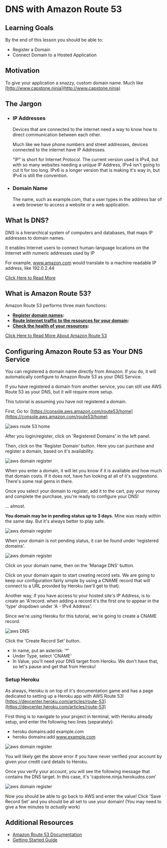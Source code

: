 # DNS with Amazon Route 53

## Learning Goals

By the end of this lesson you should be able to:

- Register a Domain
- Connect Domain to a Hosted Application

## Motivation
To give your application a snazzy, custom domain name. Much like [http://www.capstone.ninja](http://www.capstone.ninja)


## The Jargon

- ### IP Addresses
  Devices that are connected to the internet need a way to know how to direct communication between each other.  

  Much like we have phone numbers and street addresses, devices connected to the internet have IP Addresses.

  "IP" is short for Internet Protocol. The current version used is IPv4, but with so many websites needing a unique IP Address, IPv4 isn't going to cut it for too long. IPv6 is a longer version that is making it's way in, but IPv4 is still the convention.


- ### Domain Name
  The name, such as example.com, that a user types in the address bar of a web browser to access a website or a web application.


## What Is DNS?

DNS is a hierarchical system of computers and databases, that maps IP addresses to domain names.

It enables Internet users to connect human-language locations on the Internet with numeric addresses used by IP

For example, www.amazon.com would translate to a machine readable IP address, like 192.0.2.44

[Click Here to Read More](https://aws.amazon.com/route53/what-is-dns/)


## What is Amazon Route 53?
Amazon Route 53 performs three main functions:

- **[Register domain names](http://docs.aws.amazon.com/Route53/latest/DeveloperGuide/welcome-domain-registration.html):**
- **[Route Internet traffic to the resources for your domain](http://docs.aws.amazon.com/Route53/latest/DeveloperGuide/welcome-dns-service.html):**
- **[Check the health of your resources](http://docs.aws.amazon.com/Route53/latest/DeveloperGuide/welcome-health-checks.html):**

[Click Here to Read More About Amazon Route 53](http://docs.aws.amazon.com/Route53/latest/DeveloperGuide/Welcome.html)


## Configuring Amazon Route 53 as Your DNS Service

You can registered a domain name directly from Amazon. If you do, it will automatically configure to Amazon Route 53 as your DNS Service.

If you have registered a domain from another service, you can still use AWS Route 53 as your DNS, but it will require more setup.

This tutorial is assuming you have not registered a domain.


First, Go to: [https://console.aws.amazon.com/route53/home](https://console.aws.amazon.com/route53/home)

![aws route 53 home](assets/dns1.jpg)

After you login/register, click on 'Registered Domains' in the left panel.

Then, click on the 'Register Domain' button.
Here you can purchase and register a domain, based on it's availability.

![aws domain register](assets/dns2.jpg)

When you enter a domain, it will let you know if it is available and how much that domain costs. If it does not, have fun looking at all of it's suggestions. There's some real gems in there.  


Once you select your domain to register, add it to the cart, pay your money and complete the purchase, you're ready to configure your DNS!

... almost.


**You domain may be in pending status up to 3 days.** Mine was ready within the same day. But it's always better to play safe.

![aws domain register](assets/dns3.jpg)


When your domain is not pending status, it can be found under ‘registered domains’.


![aws domain register](assets/dns4.jpg)

Click on your domain name, then on the 'Manage DNS' button.

Click on your domain again to start creating record sets. We are going to keep our configuration fairly simple by using a CNAME record that will connect to a URL provided by Heroku (we'll get to that).

Another way, if you have access to your hosted site's IP Address, is to create an 'A'record. when adding a record it's the first one to appear in the 'type' dropdown under 'A - IPv4 Address'.

Since we're using Heroku for this tutorial, we're going to create a CNAME record.

![aws DNS](assets/dns5.jpg)

Click the 'Create Record Set' button.

- In name, put an asterisk: '\*'
- Under Type, select 'CNAME'
- In Value, you'll need your DNS target from Heroku. We don't have that, so let's pause and get that from Heroku!


### Setup Heroku


As always, Heroku is on top of it's documentation game and has a page dedicated to setting up a Heroku app with AWS Route 53!  [https://devcenter.heroku.com/articles/route-53](https://devcenter.heroku.com/articles/route-53)

First thing is to navigate to your project in terminal, with Heroku already setup, and enter the following two lines (separately):
- heroku domains:add example.com
- heroku domains:add www.example.com

![aws domain register](assets/dns6.jpg)

You will likely get the above error if you have never verified your account by given your credit card details to Heroku.

Once you verify your account, you will see the following message that contains the DNS target. In this case, it's 'capstone.ninja.herokudns.com'

![aws domain register](assets/dns7.jpg)


Now you should be able to go back to AWS and enter the value! Click 'Save Record Set' and you should be all set to use your domain!  (You may need to give a few minutes to *actually* work)



## Additional Resources
- [Amazon Route 53 Documentation](http://docs.aws.amazon.com/Route53/latest/DeveloperGuide/Welcome.html)
- [Getting Started Guide](http://docs.aws.amazon.com/Route53/latest/DeveloperGuide/getting-started.html)
